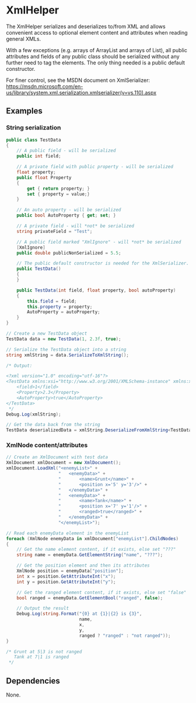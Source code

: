 # XmlHelper

The XmlHelper serializes and deserializes to/from XML and allows convenient access to optional element content and attributes when reading general XMLs.

With a few exceptions (e.g. arrays of ArrayList and arrays of List<T>), all public attributes and fields of any public class should be serialized without any
further need to tag the elements. The only thing needed is a public default constructor.

For finer control, see the MSDN document on XmlSerializer: https://msdn.microsoft.com/en-us/library/system.xml.serialization.xmlserializer(v=vs.110).aspx

## Examples

### String serialization

```C#
public class TestData
{
	// A public field - will be serialized
	public int field;

	// A private field with public property - will be serialized
	float property;
	public float Property
	{
		get { return property; }
		set { property = value;}
	}

	// An auto property - will be serialized
	public bool AutoProperty { get; set; }

	// A private field - will *not* be serialized
	string privateField = "Test";

	// A public field marked "XmlIgnore" - will *not* be serialized
	[XmlIgnore]
	public double publicNonSerialized = 5.5;

	// The public default constructor is needed for the XmlSerializer.
	public TestData()
	{
	}

	public TestData(int field, float property, bool autoProperty)
	{
		this.field = field;
		this.property = property;
		AutoProperty = autoProperty;
	}
}
```

```C#
// Create a new TestData object
TestData data = new TestData(1, 2.3f, true);

// Serialize the TestData object into a string
string xmlString = data.SerializeToXmlString();

/* Output:

<?xml version="1.0" encoding="utf-16"?>
<TestData xmlns:xsi="http://www.w3.org/2001/XMLSchema-instance" xmlns:xsd="http://www.w3.org/2001/XMLSchema">
	<field>1</field>
	<Property>2.3</Property>
	<AutoProperty>true</AutoProperty>
</TestData>
 */
Debug.Log(xmlString);

// Get the data back from the string
TestData deserializedData = xmlString.DeserializeFromXmlString<TestData>();
```

### XmlNode content/attributes

```C#
// Create an XmlDocument with test data
XmlDocument xmlDocument = new XmlDocument();
xmlDocument.LoadXml("<enemyList>" +
					"   <enemyData>" +
					"       <name>Grunt</name>" +
					"       <position x='5' y='3'/>" +
					"   </enemyData>" +
					"   <enemyData>" +
					"       <name>Tank</name>" +
					"       <position x='7' y='1'/>" +
					"       <ranged>true</ranged>" +
					"   </enemyData>" +
					"</enemyList>");

// Read each enemyData element in the enemyList
foreach (XmlNode enemyData in xmlDocument["enemyList"].ChildNodes)
{
	// Get the name element content, if it exists, else set "???"
	string name = enemyData.GetElementString("name", "???");

	// Get the position element and then its attributes
	XmlNode position = enemyData["position"];
	int x = position.GetAttributeInt("x");
	int y = position.GetAttributeInt("y");

	// Get the ranged element content, if it exists, else set "false"
	bool ranged = enemyData.GetElementBool("ranged", false);

	// Output the result
	Debug.Log(string.Format("{0} at {1}|{2} is {3}",
							name,
							x,
							y,
							ranged ? "ranged" : "not ranged"));
}

/* Grunt at 5|3 is not ranged
   Tank at 7|1 is ranged
 */
```

## Dependencies

None.